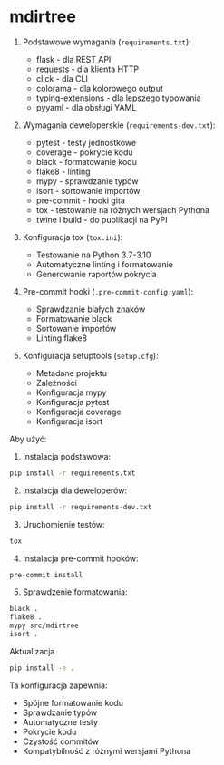 # mdirtree

1. Podstawowe wymagania (`requirements.txt`):
   - flask - dla REST API
   - requests - dla klienta HTTP
   - click - dla CLI
   - colorama - dla kolorowego output
   - typing-extensions - dla lepszego typowania
   - pyyaml - dla obsługi YAML

2. Wymagania deweloperskie (`requirements-dev.txt`):
   - pytest - testy jednostkowe
   - coverage - pokrycie kodu
   - black - formatowanie kodu
   - flake8 - linting
   - mypy - sprawdzanie typów
   - isort - sortowanie importów
   - pre-commit - hooki gita
   - tox - testowanie na różnych wersjach Pythona
   - twine i build - do publikacji na PyPI

3. Konfiguracja tox (`tox.ini`):
   - Testowanie na Python 3.7-3.10
   - Automatyczne linting i formatowanie
   - Generowanie raportów pokrycia

4. Pre-commit hooki (`.pre-commit-config.yaml`):
   - Sprawdzanie białych znaków
   - Formatowanie black
   - Sortowanie importów
   - Linting flake8

5. Konfiguracja setuptools (`setup.cfg`):
   - Metadane projektu
   - Zależności
   - Konfiguracja mypy
   - Konfiguracja pytest
   - Konfiguracja coverage
   - Konfiguracja isort

Aby użyć:

1. Instalacja podstawowa:
```bash
pip install -r requirements.txt
```

2. Instalacja dla deweloperów:
```bash
pip install -r requirements-dev.txt
```

3. Uruchomienie testów:
```bash
tox
```

4. Instalacja pre-commit hooków:
```bash
pre-commit install
```

5. Sprawdzenie formatowania:
```bash
black .
flake8 .
mypy src/mdirtree
isort .
```

Aktualizacja
```bash
pip install -e .
```

Ta konfiguracja zapewnia:
- Spójne formatowanie kodu
- Sprawdzanie typów
- Automatyczne testy
- Pokrycie kodu
- Czystość commitów
- Kompatybilność z różnymi wersjami Pythona

